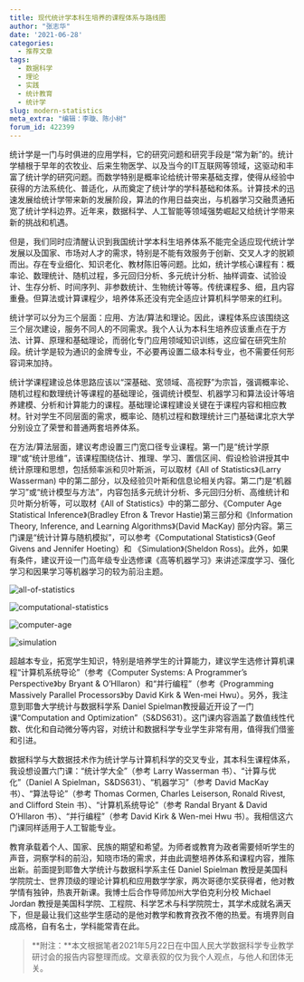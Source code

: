 ```yaml
---
title: 现代统计学本科生培养的课程体系与路线图
author: "张志华"
date: '2021-06-28'
categories:
  - 推荐文章
tags:
  - 数据科学
  - 理论
  - 实践
  - 统计教育
  - 统计学
slug: modern-statistics
meta_extra: "编辑：李璇、陈小树"
forum_id: 422399
---
```


统计学是一门与时俱进的应用学科，它的研究问题和研究手段是“常为新”的。统计学植根于早年的农牧业、后来生物医学、以及当今的IT互联网等领域，这驱动和丰富了统计学的研究问题。而数学特别是概率论给统计带来基础支撑，使得从经验中获得的方法系统化、普适化，从而奠定了统计学的学科基础和体系。计算技术的迅速发展给统计学带来新的发展阶段，算法的作用日益突出，与机器学习交融贯通拓宽了统计学科边界。近年来，数据科学、人工智能等领域强势崛起又给统计学带来新的挑战和机遇。

但是，我们同时应清醒认识到我国统计学本科生培养体系不能完全适应现代统计学发展以及国家、市场对人才的需求，特别是不能有效服务于创新、交叉人才的脱颖而出。存在专业细化、知识老化、教材陈旧等问题。比如，统计学核心课程有：概率论、数理统计、随机过程，多元回归分析、多元统计分析、抽样调查、试验设计、生存分析、时间序列、非参数统计、生物统计等等。传统课程多、细，且内容重叠。但算法或计算课程少，培养体系还没有完全适应计算机科学带来的红利。

统计学可以分为三个层面：应用、方法/算法和理论。因此，课程体系应该围绕这三个层次建设，服务不同人的不同需求。我个人认为本科生培养应该重点在于方法、计算、原理和基础理论，而弱化专门应用领域知识训练，这应留在研究生阶段。统计学是较为通识的金牌专业，不必要再设置二级本科专业，也不需要任何形容词来加持。

统计学课程建设总体思路应该以“深基础、宽领域、高视野”为宗旨，强调概率论、随机过程和数理统计等课程的基础理论，强调统计模型、机器学习和算法设计等培养建模、分析和计算能力的课程。基础理论课程建设关键在于课程内容和相应教材。针对学生不同层面的需求，概率论、随机过程和数理统计三门基础课北京大学分别设立了荣誉和普通两套培养体系。

在方法/算法层面，建议考虑设置三门宽口径专业课程。第一门是“统计学原理“或“统计思维”，该课程围绕估计、推理、学习、置信区间、假设检验讲授其中统计原理和思想，包括频率派和贝叶斯派，可以取材《All of Statistics》(Larry Wasserman) 中的第二部分，以及经验贝叶斯和信息论相关内容。第二门是“机器学习”或“统计模型与方法”，内容包括多元统计分析、多元回归分析、高维统计和贝叶斯分析等，可以取材《All of Statistics》中的第二部分、《Computer Age Statistical Inference》(Bradley Efron & Trevor Hastie)第三部分和《Information Theory, Inference, and Learning Algorithms》(David MacKay) 部分内容。第三门课是“统计计算与随机模拟”，可以参考《Computational Statistics》（Geof Givens and Jennifer  Hoeting）和 《Simulation》(Sheldon Ross)。此外，如果有条件，建议开设一门高年级专业选修课《高等机器学习》来讲述深度学习、强化学习和因果学习等机器学习的较为前沿主题。

![all-of-statistics](https://user-images.githubusercontent.com/18381242/126542756-3b5b48dd-7e0e-4501-b757-e46d86ea25a1.jpg)

![computational-statistics](https://user-images.githubusercontent.com/18381242/126542763-f34696be-3953-4147-8a50-4d2fdc4dc5e5.jpg)

![computer-age](https://user-images.githubusercontent.com/18381242/126542808-16ea4bdc-a923-4fca-ba75-6a4783971665.jpg)

![simulation](https://user-images.githubusercontent.com/18381242/126542810-dac217fc-7a51-44f2-bed7-dab74d477159.jpg)

超越本专业，拓宽学生知识，特别是培养学生的计算能力，建议学生选修计算机课程“计算机系统导论”（参考《Computer Systems: A Programmer’s Perspective》by Bryant & O’Hllaron）和“并行编程”（参考《Programming Massively Parallel Processors》by David Kirk & Wen-mei Hwu）。另外，我注意到耶鲁大学统计与数据科学系 Daniel Spielman教授最近开设了一门课“Computation and Optimization”（S&DS631）。这门课内容涵盖了数值线性代数、优化和自动微分等内容，对统计和数据科学专业学生非常有用，值得我们借鉴和引进。

数据科学与大数据技术作为统计学与计算机科学的交叉专业，其本科生课程体系，我设想设置六门课：“统计学大全”（参考 Larry Wasserman 书）、“计算与优化”（Daniel A Spielman，S&DS631）、“机器学习”（参考 David MacKay 书）、“算法导论”（参考 Thomas Cormen, Charles Leiserson, Ronald Rivest, and Clifford Stein 书）、“计算机系统导论”（参考 Randal Bryant & David O’Hllaron 书）、“并行编程”（参考 David Kirk & Wen-mei Hwu 书）。我相信这六门课同样适用于人工智能专业。

教育承载着个人、国家、民族的期望和希望。为师者或教育为政者需要倾听学生的声音，洞察学科的前沿，知晓市场的需求，并由此调整培养体系和课程内容，推陈出新。前面提到耶鲁大学统计与数据科学系主任 Daniel Spielman 教授是美国科学院院士、世界顶级的理论计算机和应用数学学家，两次哥德尔奖获得者，他对教学情有独钟，热衷开新课。我博士后合作导师加州大学伯克利分校 Michael Jordan 教授是美国科学院、工程院、科学艺术与科学院院士，其学术成就名满天下，但是最让我们这些学生感动的是他对教学和教育孜孜不倦的热爱。有境界则自成高格，自有名士，学科能常青在此。

> **附注：**本文根据笔者2021年5月22日在中国人民大学数据科学专业教学研讨会的报告内容整理而成。文章表叙的仅为我个人观点，与他人和团体无关。
